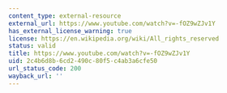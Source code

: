 ```yaml
---
content_type: external-resource
external_url: https://www.youtube.com/watch?v=-fOZ9wZJv1Y
has_external_license_warning: true
license: https://en.wikipedia.org/wiki/All_rights_reserved
status: valid
title: https://www.youtube.com/watch?v=-fOZ9wZJv1Y
uid: 2c4b6d8b-6cd2-490c-80f5-c4ab3a6cfe50
url_status_code: 200
wayback_url: ''
---
```

